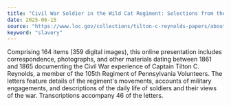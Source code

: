 ```yaml
---
title: "Civil War Soldier in the Wild Cat Regiment: Selections from the Tilton C. Reynolds Papers"
date: 2025-06-15
source: "https://www.loc.gov/collections/tilton-c-reynolds-papers/about-this-collection/"
keyword: "slavery"
---
```


Comprising 164 items (359 digital images), this online presentation includes correspondence, photographs, and other materials dating between 1861 and 1865 documenting the Civil War experience of Captain Tilton C. Reynolds, a member of the 105th Regiment of Pennsylvania Volunteers. The letters feature details of the regiment's movements, accounts of military engagements, and descriptions of the daily life of soldiers and their views of the war. Transcriptions accompany 46 of the letters.

